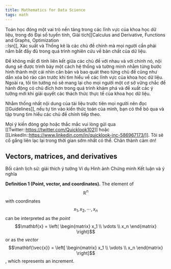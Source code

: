```yaml
---
title: Mathematics for Data Science
tags: math
---
```


Toán học đóng một vai trò nền tảng trong các lĩnh vực của khoa học dữ liệu, trong đó Đại số tuyến tính, Giải tích[[Calculus and Derivative, Functions and Graphs, Optimization<br/>::lsn]], Xác suất và Thống kê là các chủ đề chính mà mọi người cần phải nắm bắt đầy đủ trong quá trình nghiên cứu về bản chất của dữ liệu.

Để không mất đi tính liên kết giữa các chủ đề với nhau và với chính nó, nội dung sẽ được trình bày một cách hệ thống và tường minh nhằm từng bước hình thành một cái nhìn căn bản và bao quát theo từng chủ đề cũng như dần xóa bỏ rào cản trước khi tìm hiểu về các lĩnh vực của khoa học dữ liệu. Ngoài ra, tôi tin tưởng nó sẽ mang lại cho mọi người một cơ sở vững chắc để hành động có chủ đích hơn trong quá trình khám phá và đề xuất các ý tưởng mới khi giải quyết các thách thức thực tế của khoa học dữ liệu.

Nhằm thống nhất nội dung của tài liệu trước tiên mọi người nên đọc [[Guidelines]], nếu tự tin vào kiến thức toán của mình, bạn có thể bỏ qua và tập trung tìm hiểu các chủ đề chính tiếp theo. 

Mọi ý kiến đóng góp hoặc thắc mắc vui lòng gửi qua [[Twitter::https://twitter.com/Quicklook102]] hoặc [[LinkedIn::https://www.linkedin.com/in/quicklook-inc-586967173/]]. Tôi sẽ cố gắng liên lạc lại trong thời gian sớm nhất có thể. Chân thành cảm ơn!

## Vectors, matrices, and derivatives

Bối cảnh lịch sử: giải thích ý tưởng
Ví dụ
Hình ảnh
Chứng minh
Kết luận và ý nghĩa

**Definition 1 (Point, vector, and coordinates).** The element of $$\mathbb{R}^{n}$$ with coordinates $$x_1, x_2, \cdots , x_n$$ can be interpreted as the *point*
$$\mathbf{x} = \left(
\begin{matrix}
x_1 \\ \vdots  \\ x_n
\end{matrix}
\right)$$ or as the *vector* $$\mathbf{\vec{x}} = \left[
\begin{matrix}
x_1 \\ \vdots  \\ x_n
\end{matrix}
\right]$$ , which represents an increment.
